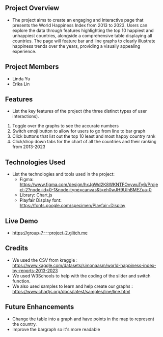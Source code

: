 ## **Project Overview**

- The project aims to create an engaging and interactive page that presents the World Happiness Index from 2013 to 2023. Users can explore the data through features highlighting the top 10 happiest and unhappiest countries, alongside a comprehensive table displaying all countries. The page will feature bar and line graphs to clearly illustrate happiness trends over the years, providing a visually appealing experience.

## **Project Members**

- Linda Yu
- Erika Lin

## **Features**

- List the key features of the project (the three distinct types of user interactions).

1. Toggle over the graphs to see the accurate numbers 
2. Switch emoji button to allow for users to go from line to bar graph 
3. Click buttons that list out the top 10 least and most happy country rank  
4. Click/drop down tabs for the chart of all the countries and their ranking from 2013-2023

## **Technologies Used**

- List the technologies and tools used in the project:
    - Figma: https://www.figma.com/design/hxJgWd2K8WKNTFOvywuTy6/Project-2?node-id=0-1&node-type=canvas&t=eh0wJH9UIhBMEZua-0
    - Library: Chart.js
    - Playfair Display font: https://fonts.google.com/specimen/Playfair+Display
 
## **Live Demo**

- https://group-7---project-2.glitch.me 

## **Credits**

- We used the CSV from kraggle : https://www.kaggle.com/datasets/simonaasm/world-happiness-index-by-reports-2013-2023
- We used W3Schools to help with the coding of the slider and switch function.
- We also used samples to learn and help create our graphs : https://www.chartjs.org/docs/latest/samples/line/line.html 

## **Future Enhancements**

- Change the table into a graph and have points in the map to represent the country.
- Improve the bargraph so it's more readable